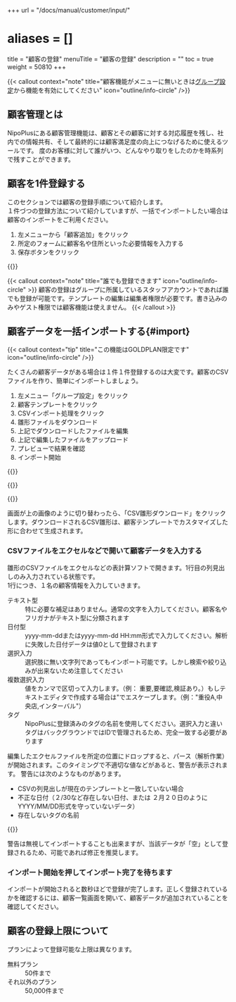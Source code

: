+++
url = "/docs/manual/customer/input/"
# aliases = []
title = "顧客の登録"
menuTitle = "顧客の登録"
description = ""
toc = true
weight = 50810
+++

{{< callout context="note" title="顧客機能がメニューに無いときは[グループ設定](/docs/setup/setting-group/#optionalFunction)から機能を有効にしてください" icon="outline/info-circle" />}}

## 顧客管理とは

NipoPlusにある顧客管理機能は、顧客とその顧客に対する対応履歴を残し、社内での情報共有、そして最終的には顧客満足度の向上につなげるために使えるツールです。
度のお客様に対して誰がいつ、どんなやり取りをしたのかを時系列で残すことができます。

## 顧客を1件登録する

このセクションでは顧客の登録手順について紹介します。  
１件づつの登録方法について紹介していますが、一括でインポートしたい場合は顧客のインポートをご利用ください。

1. 左メニューから「顧客追加」をクリック
2. 所定のフォームに顧客名や住所といった必要情報を入力する
3. 保存ボタンをクリック

{{<icatch filename="img/customerInput" msg="顧客登録画面イメージ。フォームはカスタマイズ可能です"  alice="here"  marginLess="true">}}

{{< callout context="note" title="誰でも登録できます" icon="outline/info-circle" >}}
顧客の登録はグループに所属しているスタッフアカウントであれば誰でも登録が可能です。テンプレートの編集は編集者権限が必要です。書き込みのみやゲスト権限では顧客機能は使えません。
{{< /callout >}}

## 顧客データを一括インポートする{#import}

{{< callout context="tip" title="この機能はGOLDPLAN限定です" icon="outline/info-circle" />}}

たくさんの顧客データがある場合は１件１件登録するのは大変です。顧客のCSVファイルを作り、簡単にインポートしましょう。

1. 左メニュー「グループ設定」をクリック
2. 顧客テンプレートをクリック
3. CSVインポート処理をクリック
4. 雛形ファイルをダウンロード
5. 上記でダウンロードしたファイルを編集
6. 上記で編集したファイルをアップロード
7. プレビューで結果を確認
8. インポート開始

{{<iTablet filename="img/customerImport" msg="既存のデータはインポートでサクッと登録しよう"  alice="ok"  marginLess="true">}}

{{<nextArrow>}}

{{<iTablet filename="img/customerCSV" msg="ここからCSVファイルをダウンロードしてアップロードするよ"  alice="ok"  marginLess="true">}}

画面が上の画像のように切り替わったら、「CSV雛形ダウンロード」をクリックします。ダウンロードされるCSV雛形は、顧客テンプレートでカスタマイズした形に合わせて生成されます。

### CSVファイルをエクセルなどで開いて顧客データを入力する

雛形のCSVファイルをエクセルなどの表計算ソフトで開きます。1行目の列見出しのみ入力されている状態です。  
1行につき、１名の顧客情報を入力していきます。

<dl class="basic">
<dt>テキスト型</dt>
<dd>特に必要な補足はありません。通常の文字を入力してください。顧客名やフリガナがテキスト型に分類されます</dd>
<dt>日付型</dt>
<dd>yyyy-mm-ddまたはyyyy-mm-dd HH:mm形式で入力してください。解析に失敗した日付データは値0として登録されます</dd>
<dt>選択入力</dt>
<dd>選択肢に無い文字列であってもインポート可能です。しかし検索や絞り込みが出来ないため注意してください</dd>
<dt>複数選択入力</dt>
<dd>値をカンマで区切って入力します。（例： 重要,要確認,検証あり。）もしテキストエディタで作成する場合は"でエスケープします。（例："重役A,中央店,インターバル"） </dd>
<dt>タグ</dt>
<dd>NipoPlusに登録済みのタグの名前を使用してください。選択入力と違いタグはバックグラウンドではIDで管理されるため、完全一致する必要があります</dd>
</dl>

編集したエクセルファイルを所定の位置にドロップすると、パース（解析作業）が開始されます。このタイミングで不適切な値などがあると、警告が表示されます。
警告には次のようなものがあります。

- CSVの列見出しが現在のテンプレートと一致していない場合
- 不正な日付（２/30など存在しない日付、または ２月２０日のようにYYYY/MM/DD形式を守っていないデータ）
- 存在しないタグの名前

{{<iTablet filename="img/customerCSVUpload" msg="編集した顧客CSVをUploadするよ"  alice="ok"  marginLess="true">}}

警告は無視してインポートすることも出来ますが、当該データが「空」として登録されるため、可能であれば修正を推奨します。

### インポート開始を押してインポート完了を待ちます

インポートが開始されると数秒ほどで登録が完了します。正しく登録されているかを確認するには、顧客一覧画面を開いて、顧客データが追加されていることを確認してください。

## 顧客の登録上限について

プランによって登録可能な上限は異なります。

<dl class="basic">
<dt>無料プラン</dt>
<dd>50件まで</dd>
<dt>それ以外のプラン</dt>
<dd>50,000件まで</dd>
</dl>
